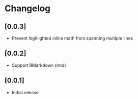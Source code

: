 # Changelog

## [0.0.3]

- Prevent highlighted inline math from spanning multiple lines

## [0.0.2]

- Support RMarkdown (rmd)

## [0.0.1]

- Initial release